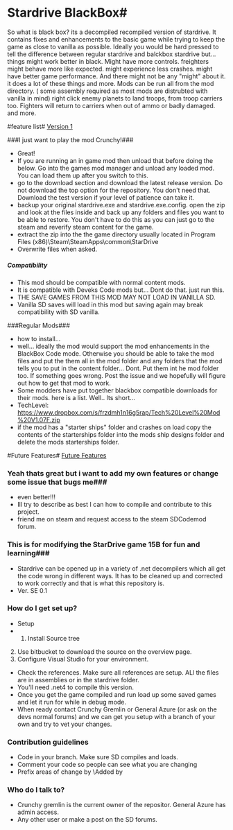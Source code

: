 # Stardrive BlackBox#
So what is black box? its a decompiled recompiled version of stardrive. 
It contains fixes and enhancements to the basic game while trying to keep the game as close to vanilla as possible. 
Ideally you would be hard pressed to tell the difference between regular stardrive and balckbox stardrive but... things might work better in black. Might have more controls. freighters might behave more like expected. might experience less crashes. might have better game performance. And there might not be any "might" about it. it does a lot of these things and more.
Mods can be run all from the mod directory. ( some assembly required as most mods are distrubted with vanilla in mind)
right click enemy planets to land troops, from troop carriers too.
Fighters will return to carriers when out of ammo or badly damaged.
and more.

#feature list#
[Version 1](http://bitbucket.org/CrunchyGremlin/sd-idk/issues?component=%21Code+Project+Not+game.&component=%21Mod+Issue&status=closed&status=resolved&version=0.1+Gravity)

###I just want to play the mod Crunchy!###

* Great!
* If you are running an in game mod then unload that before doing the below. Go into the games mod manager and unload any loaded mod. You can load them up after you switch to this.
* go to the download section and download the latest release version. Do not download the top option for the repository. You don't need that. Download the test version if your level of patience can take it.
* backup your original stardrive.exe and stardrive.exe.config. 
open the zip and look at the files inside and back up any folders and files you want to be able to restore. 
You don't have to do this as you can just go to the steam and reverify steam content for the game.
* extract the zip into the the game directory usually located in Program Files (x86)\Steam\SteamApps\common\StarDrive
* Overwrite files when asked.


##### Compatibility ####
* This mod should be compatible with normal content mods. 
* It is compatible with Deveks Code mods but... Dont do that. just run this.
* THE SAVE GAMES FROM THIS MOD MAY NOT LOAD IN VANILLA SD.
* Vanilla SD saves will load in this mod but saving again may break compatibility with SD vanilla.

###Regular Mods###
* how to install...
* well... ideally the mod would support the mod enhancements in the BlackBox Code mode. Otherwise you should be able to take the mod files and put the them all in the mod folder and any folders that the mod tells you to put in the content folder... Dont. Put them int he mod folder too. If something goes wrong. Post the issue and we hopefully will figure out how to get that mod to work.
* Some modders have put together blackbox compatible downloads for their mods. here is a list. Well.. Its short...
* TechLevel: https://www.dropbox.com/s/frzdmh1n16g5rap/Tech%20Level%20Mod%20V1.07F.zip
* if the mod has a "starter ships" folder and crashes on load copy the contents of the starterships folder into the mods ship designs folder and delete the mods starterships folder.

#Future Features#
[Future Features](https://bitbucket.org/CrunchyGremlin/sd-idk/issues?component=%21Mod+Issue&status=%21closed&status=%21resolved&version=%210.1+Gravity)

### Yeah thats great but i want to add my own features or change some issue that bugs me###
* even better!!!
* Ill try to describe as best I can how to compile and contribute to this project.
* friend me on steam and request access to the steam SDCodemod forum.

### This is for modifying the StarDrive game 15B for fun and learning###

* Stardrive can be opened up in a variety of .net decompilers which all get the code wrong in different ways. It has to be cleaned up and corrected to work correctly and that is what this repository is.
* Ver. SE 0.1


### How do I get set up? ###

* Setup
* 1. Install Source tree
2. Use bitbucket to download the source on the overview page.
3. Configure Visual Studio for your environment.
* Check the references. Make sure all references are setup. ALl the files are in assemblies or in the stardrive folder.
* You'll need .net4 to compile this version.
* Once you get the game compiled and run load up some saved games and let it run for while in debug mode.
* When ready contact Crunchy Gremlin or General Azure (or ask on the devs normal forums) and we can get you setup with a branch of your own and try to vet your changes.

### Contribution guidelines ###

* Code in your branch. Make sure SD compiles and loads.
* Comment your code so people can see what you are changing
* Prefix areas of change by \\Added by <your Alias> <whatever changes>

### Who do I talk to? ###

* Crunchy gremlin is the current owner of the repositor. General Azure has admin access.
* Any other user or make a post on the SD forums.